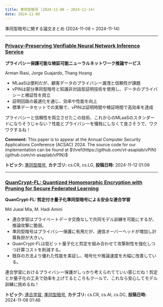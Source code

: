 ```yaml
---
title: 準同型暗号 (2024-11-08 ~ 2024-11-14)
date: 2024-11-08
---
```


準同型暗号に関する論文まとめ (2024-11-08 ~ 2024-11-14)


- - -

### [Privacy-Preserving Verifiable Neural Network Inference Service](http://arxiv.org/abs/2411.07468)

**プライバシー保護可能な検証可能ニューラルネットワーク推論サービス**

Arman Riasi, Jorge Guajardo, Thang Hoang

- MLaaSは便利だが、顧客データのプライバシー漏洩と信頼性が課題
- vPINは部分準同型暗号と知識非対話型証明技術を使用し、データのプライバシーと検証性を両立
- 証明回路の最適化を通じ、効率や性能を向上
- 標準データセットでの実験で、vPINは証明時間や検証時間で高効率を達成

プライバシーと信頼性を両立させたこの技術、これからのMLaaSのスタンダードになりそうじゃない？性能とプライバシーを犠牲にしなくて良さそうで、ワクワクするね！

**Comment:** This paper is to appear at the Annual Computer Security Applications   Conference (ACSAC) 2024. The source code for our implementation can be found   at $\href{https://github.com/vt-asaplab/vPIN}{github.com/vt-asaplab/vPIN}$

**トピック:** [準同型暗号](../../he), **カテゴリ:** cs.CR, cs.LG, **投稿日時:** 2024-11-12 01:09


- - -

### [QuanCrypt-FL: Quantized Homomorphic Encryption with Pruning for Secure Federated Learning](http://arxiv.org/abs/2411.05260)

**QuanCrypt-FL: 剪定付き量子化準同型暗号による安全な連合学習**

Md Jueal Mia, M. Hadi Amini

- 連合学習はプライベートデータ交換なしで共同モデル訓練を可能にするが、推論攻撃に脆弱。
- 準同型暗号はプライバシー保護に有用だが、通信オーバーヘッドが増加し計算負担が大きい。
- QuanCrypt-FLは低ビット量子化と剪定を組み合わせて攻撃耐性を強化しつつ計算コストを削減する。
- 既存の方法より優れた性能を実証し、暗号化や推論速度を大幅に改善している。

連合学習におけるプライバシー保護がしっかり考えられてていい感じだね！剪定とか量子化の工夫で効率を上げてるところもクールで、これなら安心してモデル訓練に挑めるね！



**トピック:** [連合学習](../../fl), [準同型暗号](../../he), **カテゴリ:** cs.CR, cs.AI, cs.DC, **投稿日時:** 2024-11-08 01:46
